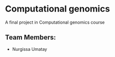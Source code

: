 Computational genomics
======================

A final project in Computational genomics course


Team Members:
------------
- Nurgissa Umatay

